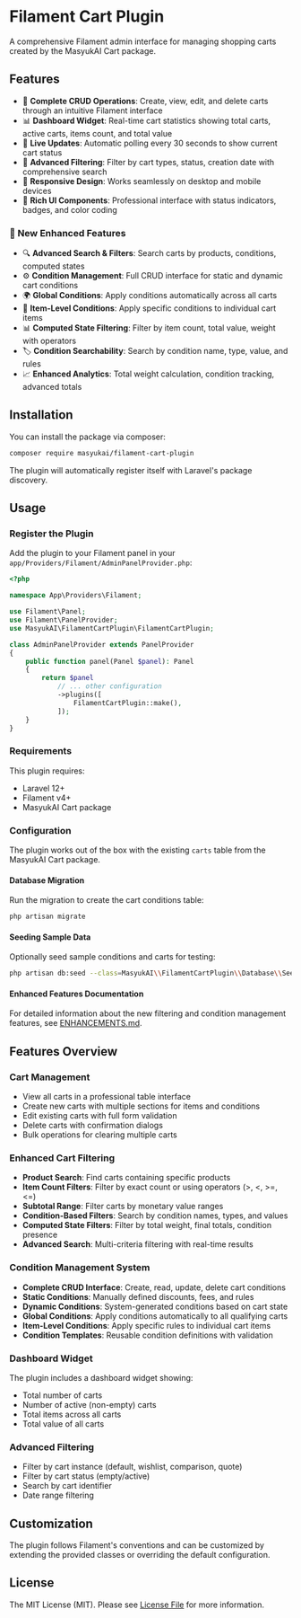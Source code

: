 # Filament Cart Plugin

A comprehensive Filament admin interface for managing shopping carts created by the MasyukAI Cart package.

## Features

- 🛒 **Complete CRUD Operations**: Create, view, edit, and delete carts through an intuitive Filament interface
- 📊 **Dashboard Widget**: Real-time cart statistics showing total carts, active carts, items count, and total value
- 🔄 **Live Updates**: Automatic polling every 30 seconds to show current cart status
- 🎯 **Advanced Filtering**: Filter by cart types, status, creation date with comprehensive search
- 📱 **Responsive Design**: Works seamlessly on desktop and mobile devices
- 🎨 **Rich UI Components**: Professional interface with status indicators, badges, and color coding

### 🚀 New Enhanced Features

- 🔍 **Advanced Search & Filters**: Search carts by products, conditions, computed states
- ⚙️ **Condition Management**: Full CRUD interface for static and dynamic cart conditions
- 🌍 **Global Conditions**: Apply conditions automatically across all carts
- 📝 **Item-Level Conditions**: Apply specific conditions to individual cart items
- 📊 **Computed State Filtering**: Filter by item count, total value, weight with operators
- 🏷️ **Condition Searchability**: Search by condition name, type, value, and rules
- 📈 **Enhanced Analytics**: Total weight calculation, condition tracking, advanced totals

## Installation

You can install the package via composer:

```bash
composer require masyukai/filament-cart-plugin
```

The plugin will automatically register itself with Laravel's package discovery.

## Usage

### Register the Plugin

Add the plugin to your Filament panel in your `app/Providers/Filament/AdminPanelProvider.php`:

```php
<?php

namespace App\Providers\Filament;

use Filament\Panel;
use Filament\PanelProvider;
use MasyukAI\FilamentCartPlugin\FilamentCartPlugin;

class AdminPanelProvider extends PanelProvider
{
    public function panel(Panel $panel): Panel
    {
        return $panel
            // ... other configuration
            ->plugins([
                FilamentCartPlugin::make(),
            ]);
    }
}
```

### Requirements

This plugin requires:
- Laravel 12+
- Filament v4+
- MasyukAI Cart package

### Configuration

The plugin works out of the box with the existing `carts` table from the MasyukAI Cart package. 

#### Database Migration

Run the migration to create the cart conditions table:

```bash
php artisan migrate
```

#### Seeding Sample Data

Optionally seed sample conditions and carts for testing:

```bash
php artisan db:seed --class=MasyukAI\\FilamentCartPlugin\\Database\\Seeders\\CartPluginSeeder
```

#### Enhanced Features Documentation

For detailed information about the new filtering and condition management features, see [ENHANCEMENTS.md](ENHANCEMENTS.md).

## Features Overview

### Cart Management
- View all carts in a professional table interface
- Create new carts with multiple sections for items and conditions
- Edit existing carts with full form validation
- Delete carts with confirmation dialogs
- Bulk operations for clearing multiple carts

### Enhanced Cart Filtering
- **Product Search**: Find carts containing specific products
- **Item Count Filters**: Filter by exact count or using operators (>, <, >=, <=)
- **Subtotal Range**: Filter carts by monetary value ranges
- **Condition-Based Filters**: Search by condition names, types, and values
- **Computed State Filters**: Filter by total weight, final totals, condition presence
- **Advanced Search**: Multi-criteria filtering with real-time results

### Condition Management System
- **Complete CRUD Interface**: Create, read, update, delete cart conditions
- **Static Conditions**: Manually defined discounts, fees, and rules
- **Dynamic Conditions**: System-generated conditions based on cart state
- **Global Conditions**: Apply conditions automatically to all qualifying carts
- **Item-Level Conditions**: Apply specific rules to individual cart items
- **Condition Templates**: Reusable condition definitions with validation

### Dashboard Widget
The plugin includes a dashboard widget showing:
- Total number of carts
- Number of active (non-empty) carts
- Total items across all carts
- Total value of all carts

### Advanced Filtering
- Filter by cart instance (default, wishlist, comparison, quote)
- Filter by cart status (empty/active)
- Search by cart identifier
- Date range filtering

## Customization

The plugin follows Filament's conventions and can be customized by extending the provided classes or overriding the default configuration.

## License

The MIT License (MIT). Please see [License File](LICENSE.md) for more information.
